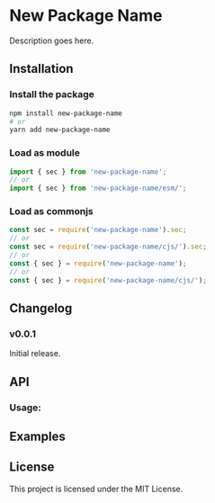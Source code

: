 # New Package Name

Description goes here.

## Installation

### Install the package

```sh
npm install new-package-name
# or
yarn add new-package-name
```

### Load as module

```javascript
import { sec } from 'new-package-name';
// or
import { sec } from 'new-package-name/esm/';
```

### Load as commonjs

```javascript
const sec = require('new-package-name').sec;
// or
const sec = require('new-package-name/cjs/').sec;
// or
const { sec } = require('new-package-name');
// or
const { sec } = require('new-package-name/cjs/');
```

## Changelog

### v0.0.1

Initial release.

## API

### Usage:

## Examples

## License

This project is licensed under the MIT License.
